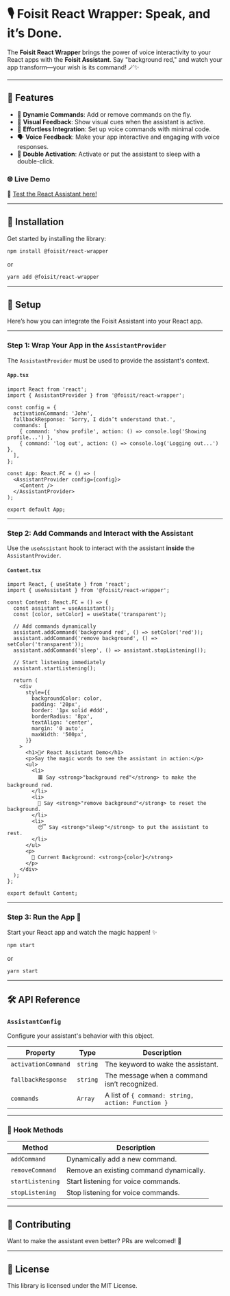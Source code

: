# 🎙️ Foisit React Wrapper: Speak, and it’s Done.

The **Foisit React Wrapper** brings the power of voice interactivity to your React apps with the **Foisit Assistant**. Say "background red," and watch your app transform—your wish is its command! 🪄✨

---

## 🌟 Features

- 🧩 **Dynamic Commands**: Add or remove commands on the fly.
- 🎨 **Visual Feedback**: Show visual cues when the assistant is active.
- 🚀 **Effortless Integration**: Set up voice commands with minimal code.
- 🗣️ **Voice Feedback**: Make your app interactive and engaging with voice responses.
- 🔄 **Double Activation**: Activate or put the assistant to sleep with a double-click.

### 🌐 **Live Demo**

🎉 [Test the React Assistant here!](https://foisit-react-demo.netlify.app/)

---

## 🚀 Installation

Get started by installing the library:

```bash
npm install @foisit/react-wrapper
```

or

```bash
yarn add @foisit/react-wrapper
```

---

## 🔧 Setup

Here’s how you can integrate the Foisit Assistant into your React app.

---

### Step 1: Wrap Your App in the `AssistantProvider`

The `AssistantProvider` must be used to provide the assistant's context.

#### `App.tsx`

```tsx
import React from 'react';
import { AssistantProvider } from '@foisit/react-wrapper';

const config = {
  activationCommand: 'John',
  fallbackResponse: 'Sorry, I didn’t understand that.',
  commands: [
    { command: 'show profile', action: () => console.log('Showing profile...') },
    { command: 'log out', action: () => console.log('Logging out...') },
  ],
};

const App: React.FC = () => (
  <AssistantProvider config={config}>
    <Content />
  </AssistantProvider>
);

export default App;
```

---

### Step 2: Add Commands and Interact with the Assistant

Use the `useAssistant` hook to interact with the assistant **inside** the `AssistantProvider`.

#### `Content.tsx`

```tsx
import React, { useState } from 'react';
import { useAssistant } from '@foisit/react-wrapper';

const Content: React.FC = () => {
  const assistant = useAssistant();
  const [color, setColor] = useState('transparent');

  // Add commands dynamically
  assistant.addCommand('background red', () => setColor('red'));
  assistant.addCommand('remove background', () => setColor('transparent'));
  assistant.addCommand('sleep', () => assistant.stopListening());

  // Start listening immediately
  assistant.startListening();

  return (
    <div
      style={{
        backgroundColor: color,
        padding: '20px',
        border: '1px solid #ddd',
        borderRadius: '8px',
        textAlign: 'center',
        margin: '0 auto',
        maxWidth: '500px',
      }}
    >
      <h1>🧙‍♂️ React Assistant Demo</h1>
      <p>Say the magic words to see the assistant in action:</p>
      <ul>
        <li>
          🟥 Say <strong>"background red"</strong> to make the background red.
        </li>
        <li>
          🔄 Say <strong>"remove background"</strong> to reset the background.
        </li>
        <li>
          😴 Say <strong>"sleep"</strong> to put the assistant to rest.
        </li>
      </ul>
      <p>
        🎨 Current Background: <strong>{color}</strong>
      </p>
    </div>
  );
};

export default Content;
```

---

### Step 3: Run the App 🏃

Start your React app and watch the magic happen! ✨

```bash
npm start
```

or

```bash
yarn start
```

---

## 🛠️ API Reference

### `AssistantConfig`

Configure your assistant's behavior with this object.

| Property            | Type     | Description                                       |
| ------------------- | -------- | ------------------------------------------------- |
| `activationCommand` | `string` | The keyword to wake the assistant.                |
| `fallbackResponse`  | `string` | The message when a command isn’t recognized.      |
| `commands`          | `Array`  | A list of `{ command: string, action: Function }` |

---

### 🔑 Hook Methods

| Method           | Description                             |
| ---------------- | --------------------------------------- |
| `addCommand`     | Dynamically add a new command.          |
| `removeCommand`  | Remove an existing command dynamically. |
| `startListening` | Start listening for voice commands.     |
| `stopListening`  | Stop listening for voice commands.      |

---

## 🤝 Contributing

Want to make the assistant even better? PRs are welcomed! 🙌

---

## 📄 License

This library is licensed under the MIT License.
